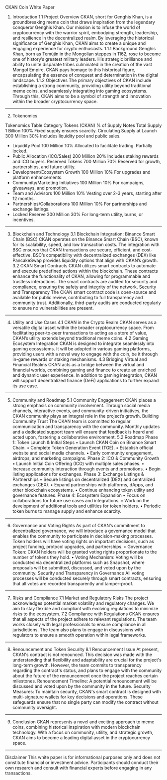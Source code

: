 CKAN Coin White Paper

1. Introduction
1.1 Project Overview
CKAN, short for Genghis Khan, is a groundbreaking meme coin that draws inspiration from the legendary conqueror Genghis Khan. Our mission is to infuse the world of cryptocurrency with the warrior spirit, embodying strength, leadership, and resilience in the decentralized realm. By leveraging the historical significance of Genghis Khan, CKAN aims to create a unique and engaging experience for crypto enthusiasts.
1.1.1 Background
Genghis Khan, born as Temüjin in the Mongolian steppes in 1162, rose to become one of history’s greatest military leaders. His strategic brilliance and ability to unite disparate tribes culminated in the creation of the vast Mongol Empire. CKAN pays homage to this historical figure, encapsulating the essence of conquest and determination in the digital landscape.
1.1.2 Objectives
The primary objectives of CKAN include establishing a strong community, providing utility beyond traditional meme coins, and seamlessly integrating into gaming ecosystems. Through this, CKAN aims to be a symbol of strength and innovation within the broader cryptocurrency space.
________________________________________
2. Tokenomics
   
Tokenomics Table
Category	Tokens (CKAN)	% of Supply	Notes
Total Supply	1 Billion	100%	Fixed supply ensures scarcity.
Circulating Supply at Launch	300 Million	30%	Includes liquidity pool and public sales.
- Liquidity Pool	100 Million	10%	Allocated to facilitate trading. Partially locked.
- Public Allocation (ICO/Sales)	200 Million	20%	Includes staking rewards and ICO buyers.
Reserved Tokens	700 Million	70%	Reserved for growth, partnerships, and future utility.
- Development/Ecosystem Growth	100 Million	10%	For upgrades and platform enhancements.
- Community/Marketing Initiatives	100 Million	10%	For campaigns, giveaways, and promotion.
- Team and Advisors	100 Million	10%	Vesting over 2-3 years, starting after 12 months.
- Partnerships/Collaborations	100 Million	10%	For partnerships and exchange listings.
- Locked Reserve	300 Million	30%	For long-term utility, burns, or incentives.

________________________________________
3. Blockchain and Technology
3.1 Blockchain Integration: Binance Smart Chain (BSC)
CKAN operates on the Binance Smart Chain (BSC), known for its scalability, speed, and low transaction costs. The integration with BSC ensures that CKAN transactions are secure, efficient, and cost-effective. BSC’s compatibility with decentralized exchanges (DEX) like PancakeSwap provides liquidity options that align with CKAN’s growth.
3.2 CKAN Smart Contracts
CKAN utilizes smart contracts to automate and execute predefined actions within the blockchain. These contracts enhance the functionality of CKAN, allowing for programmable and trustless interactions. The smart contracts are audited for security and compliance, ensuring the safety and integrity of the network.
Security and Transparency
The CKAN smart contract code is open-source and available for public review, contributing to full transparency and community trust. Additionally, third-party audits are conducted regularly to ensure no vulnerabilities are present.
________________________________________
4. Utility and Use Cases
4.1 CKAN in the Crypto Realm
CKAN serves as a versatile digital asset within the broader cryptocurrency space. From facilitating peer-to-peer transactions to acting as a store of value, CKAN’s utility extends beyond traditional meme coins.
4.2 Gaming Ecosystem Integration
CKAN is designed to integrate seamlessly into gaming ecosystems. It will be adopted in various gaming platforms, providing users with a novel way to engage with the coin, be it through in-game rewards or staking mechanisms.
4.3 Bridging Virtual and Financial Realms
CKAN acts as a bridge between the virtual and financial worlds, combining gaming and finance to create an enriched and dynamic user experience. In addition to gaming integration, CKAN will support decentralized finance (DeFi) applications to further expand its use case.
________________________________________
5. Community and Roadmap
5.1 Community Engagement
CKAN places a strong emphasis on community involvement. Through social media channels, interactive events, and community-driven initiatives, the CKAN community plays an integral role in the project’s growth.
Building Community Trust
The CKAN team is committed to regular communication and transparency with the community. Monthly updates and a dedicated support team will ensure that feedback is heard and acted upon, fostering a collaborative environment.
5.2 Roadmap
Phase 1: Token Launch & Initial Steps
•	Launch CKAN Coin on Binance Smart Chain.
•	Complete Token Generation Event (TGE).
•	Establish official website and social media channels.
•	Early community engagement, airdrops, and marketing campaigns.
Phase 2: ICO & Community Growth
•	Launch Initial Coin Offering (ICO) with multiple sales phases.
•	Increase community interaction through events and promotions.
•	Begin listing applications for exchanges.
Phase 3: Exchange Listings & Partnerships
•	Secure listings on decentralized (DEX) and centralized exchanges (CEX).
•	Expand partnerships with platforms, dApps, and other blockchain ecosystems.
•	Continue enhancing token utility and governance features.
Phase 4: Ecosystem Expansion
•	Focus on collaborations for future use cases and integrations.
•	Work on the development of additional tools and utilities for token holders.
•	Periodic token burns to manage supply and enhance scarcity.
________________________________________
6. Governance and Voting Rights
As part of CKAN’s commitment to decentralized governance, we will introduce a governance model that enables the community to participate in decision-making processes. Token holders will have voting rights on important decisions, such as project funding, protocol upgrades, and partnerships.
•	Governance Token: CKAN holders will be granted voting rights proportionate to the number of tokens they hold.
•	Voting Mechanism: Voting will be conducted via decentralized platforms such as Snapshot, where proposals will be submitted, discussed, and voted upon by the community.
Security and Transparency in Governance
All voting processes will be conducted securely through smart contracts, ensuring that all votes are recorded transparently and tamper-proof.
________________________________________
7. Risks and Compliance
7.1 Market and Regulatory Risks
The project acknowledges potential market volatility and regulatory changes. We aim to stay flexible and compliant with evolving regulations to minimize risks to the ecosystem.
7.2 Compliance with Regulations
CKAN ensures that all aspects of the project adhere to relevant regulations. The team works closely with legal professionals to ensure compliance in all jurisdictions. The team also plans to engage in discussions with regulators to ensure a smooth operation within legal frameworks.
________________________________________
8. Renouncement and Token Security
8.1 Renouncement Issue
At present, CKAN's contract is not renounced. This decision was made with the understanding that flexibility and adaptability are crucial for the project's long-term growth. However, the team commits to transparency regarding the contract's status, and plans to engage with the community about the future of the renouncement once the project reaches certain milestones.
Renouncement Timeline: A potential renouncement will be discussed and voted upon by the community in the future.
Security Measures:
To maintain security, CKAN's smart contract is designed with multi-signature wallets for key decisions and operations. These safeguards ensure that no single party can modify the contract without community oversight.
________________________________________
9. Conclusion
CKAN represents a novel and exciting approach to meme coins, combining historical inspiration with modern blockchain technology. With a focus on community, utility, and strategic growth, CKAN aims to become a leading digital asset in the cryptocurrency space.
________________________________________
Disclaimer
This white paper is for informational purposes only and does not constitute financial or investment advice. Participants should conduct their own research and consult with financial experts before engaging in any transactions.

